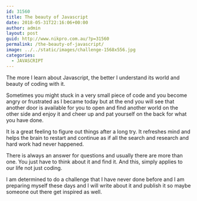 ```yaml
---
id: 31560
title: The beauty of Javascript
date: 2018-05-31T22:16:06+00:00
author: admin
layout: post
guid: http://www.nikpro.com.au/?p=31560
permalink: /the-beauty-of-javascript/
image: ../../static/images/challenge-1568x556.jpg
categories:
  - JAVASCRIPT
---
```


The more I learn about Javascript, the better I understand its world and beauty of coding with it.

Sometimes you might stuck in a very small piece of code and you become angry or frustrated as I became today but at the end you will see that another door is available for you to open and find another world on the other side and enjoy it and cheer up and pat yourself on the back for what you have done.

It is a great feeling to figure out things after a long try. It refreshes mind and helps the brain to restart and continue as if all the search and research and hard work had never happened.

There is always an answer for questions and usually there are more than one. You just have to think about it and find it. And this, simply applies to our life not just coding.

I am determined to do a challenge that I have never done before and I am preparing myself these days and I will write about it and publish it so maybe someone out there get inspired as well.
